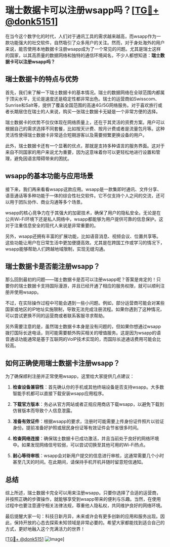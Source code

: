 # 瑞士数据卡可以注册wsapp吗？[[TG💪+ @donk5151](https://t.me/s/donk5151)]

在当今这个数字化的时代，人们对于通讯工具的需求越来越高，而wsapp作为一款功能强大的社交软件，自然吸引了众多用户的关注。然而，对于身处海外的用户来说，能否使用本地数据卡注册wsapp成为了一个常见的问题。尤其是瑞士这样的国家，以其高质量的数据网络和独特的通信环境闻名，不少人都想知道：**瑞士数据卡可以注册wsapp吗？**

## 瑞士数据卡的特点与优势

首先，我们来了解一下瑞士数据卡的基本情况。瑞士的数据网络在全球范围内都属于顶尖水平，无论是速度还是稳定性都非常出色。瑞士的运营商如Swisscom、Sunrise和Salt等，提供了覆盖全国范围的高速4G/5G网络服务。对于喜欢旅行或者长期居住在瑞士的人来说，购买一张瑞士数据卡无疑是一个非常方便的选择。

瑞士数据卡的优势不仅仅体现在网络质量上，还在于其灵活的资费方案。用户可以根据自己的需求选择不同套餐，比如按天计费、按月计费或者是流量包月等。这种灵活性使得瑞士数据卡非常适合短期游客以及需要频繁更换设备的用户。

此外，瑞士数据卡还有一个显著的优点，那就是支持多种语言的服务界面。这对于来自不同国家的用户来说尤为重要，因为这意味着你可以更轻松地进行设置和管理，避免因语言障碍带来的困扰。

## wsapp的基本功能与应用场景

接下来，我们再来看看wsapp这款应用。wsapp是一款集即时通讯、文件分享、语音通话等多种功能于一体的综合性社交软件。它不仅支持个人之间的交流，还可以用于团队协作、商业沟通等多个场景。

wsapp的核心竞争力在于其强大的加密技术，确保了用户的隐私安全。无论是在公共Wi-Fi环境下还是私人网络中，wsapp都能够为用户提供可靠的信息保护。这对于注重信息安全的现代人来说是非常重要的。

另外，wsapp还拥有丰富的扩展功能，比如语音消息、视频会议、位置共享等。这些功能让用户在日常生活中更加便捷高效。尤其是在跨国工作或学习的情况下，wsapp能够帮助人们跨越地域限制，实现无缝沟通。

## 瑞士数据卡是否能注册wsapp？

那么回到最初的问题——瑞士数据卡是否可以注册wsapp呢？答案是肯定的！只要你的瑞士数据卡支持国际漫游，并且已经开通了相应的服务权限，就可以顺利注册并使用wsapp。

不过，在实际操作过程中可能会遇到一些小问题。例如，部分运营商可能会对某些国家或地区的IP地址实施限制，导致无法完成注册流程。如果你遇到了这种情况，可以尝试更换不同的运营商或者联系客服寻求帮助。

另外需要注意的是，虽然瑞士数据卡本身是没有问题的，但如果你想通过wsapp拨打国际长途电话，则可能需要额外购买相关的增值服务。这是因为wsapp的语音通话功能通常是基于互联网的VoIP技术实现的，而国际长途通话费用可能会比较高。

## 如何正确使用瑞士数据卡注册wsapp？

为了确保顺利注册并正常使用wsapp，这里给大家提供几点建议：

1. **检查设备兼容性**：首先确认你的手机或其他终端设备是否支持wsapp。大多数智能手机都可以直接下载安装wsapp应用程序。
   
2. **下载官方版本**：务必从官方网站或者正规应用商店下载wsapp，以避免下载到仿冒版本而导致个人信息泄露。

3. **准备有效证件**：根据wsapp的要求，注册时可能需要上传身份证件照片以验证身份。提前准备好护照或居民身份证等有效证件会节省很多时间。

4. **检查网络连接**：确保瑞士数据卡已成功激活，并且当前处于良好的网络环境中。如果发现网络信号较弱，可以尝试切换至其他可用的Wi-Fi热点。

5. **耐心等待审核**：wsapp会对新用户提交的信息进行审核，这通常需要几个小时甚至几天的时间。在此期间，请保持手机开机并随时留意短信通知。

## 总结

综上所述，瑞士数据卡完全可以用来注册wsapp。只要你选择了合适的运营商，并按照正确的步骤操作，就能够享受到wsapp带来的便利与乐趣。当然，在使用过程中也要注意遵守相关法律法规，尊重他人隐私权，共同维护良好的网络环境。

最后提醒大家一句：科技日新月异，未来或许会有更多创新的应用和服务出现。因此，保持开放的心态去探索未知领域是非常必要的。希望大家都能找到适合自己的方式，更好地融入这个充满活力的世界！

[[TG💪+ @donk5151](https://t.me/s/donk5151) ![Image](https://i.postimg.cc/rwNCRYN7/Snipaste-2025-04-30-17-27-05.png)]